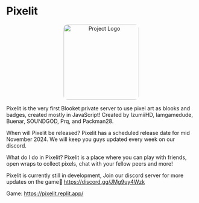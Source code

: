 # Pixelit

<div align="center">
  <img src="https://pixelit.replit.app/img/blooks/logo.png" alt="Project Logo" style="width: 200px; border-radius: 10px;">
</div>

Pixelit is the very first Blooket private server to use pixel art as blooks and badges, created mostly in JavaScript! Created by IzumiiHD, Iamgamedude, Buenar, SOUNDGOD, Prq, and Packman28. 

When will Pixelit be released?
Pixelit has a scheduled release date for mid November 2024. We will keep you guys updated every week on our discord.

What do I do in Pixelit?
Pixelit is a place where you can play with friends, open wraps to collect pixels, chat with your fellow peers and more! 

Pixelit is currently still in development, Join our discord server for more updates on the game🐛 https://discord.gg/JMg9uy4Wzk 

Game: https://pixelit.replit.app/
